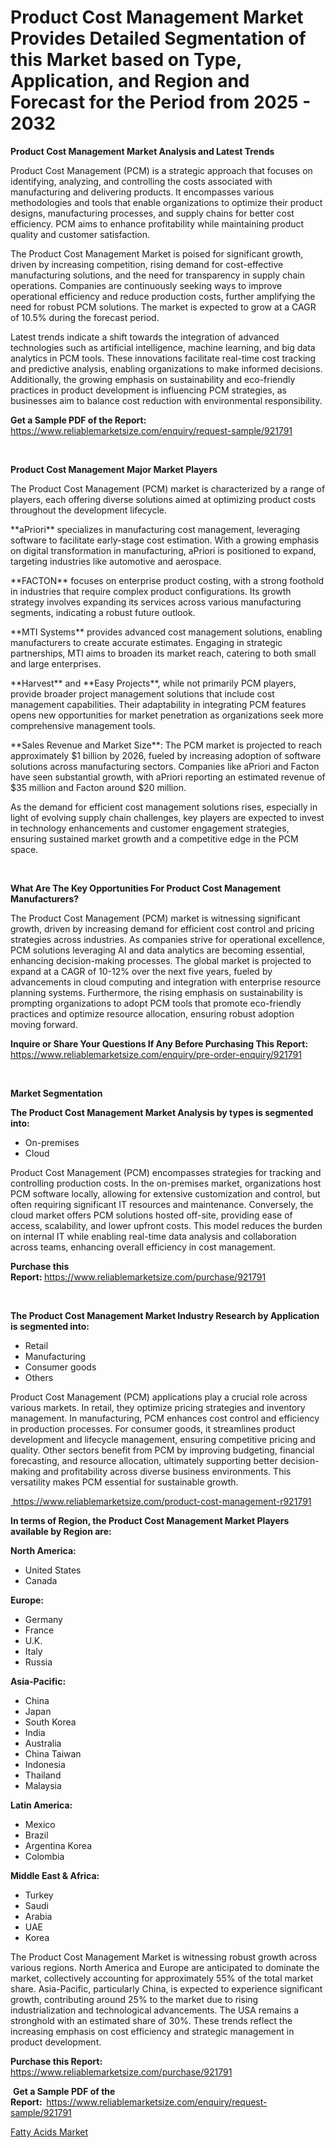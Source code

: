 <p><h1>Product Cost Management Market Provides Detailed Segmentation of this Market based on Type, Application, and Region and Forecast for the Period from 2025 - 2032</h1></p><p><strong>Product Cost Management Market Analysis and Latest Trends</strong></p>
<p><p>Product Cost Management (PCM) is a strategic approach that focuses on identifying, analyzing, and controlling the costs associated with manufacturing and delivering products. It encompasses various methodologies and tools that enable organizations to optimize their product designs, manufacturing processes, and supply chains for better cost efficiency. PCM aims to enhance profitability while maintaining product quality and customer satisfaction.</p><p>The Product Cost Management Market is poised for significant growth, driven by increasing competition, rising demand for cost-effective manufacturing solutions, and the need for transparency in supply chain operations. Companies are continuously seeking ways to improve operational efficiency and reduce production costs, further amplifying the need for robust PCM solutions. The market is expected to grow at a CAGR of 10.5% during the forecast period.</p><p>Latest trends indicate a shift towards the integration of advanced technologies such as artificial intelligence, machine learning, and big data analytics in PCM tools. These innovations facilitate real-time cost tracking and predictive analysis, enabling organizations to make informed decisions. Additionally, the growing emphasis on sustainability and eco-friendly practices in product development is influencing PCM strategies, as businesses aim to balance cost reduction with environmental responsibility.</p></p>
<p><strong>Get a Sample PDF of the Report:&nbsp;</strong> <a href="https://www.reliablemarketsize.com/enquiry/request-sample/921791?utm_campaign=3185&utm_medium=2&utm_source=Github&utm_content=ia&utm_term=07032025&utm_id=product-cost-management">https://www.reliablemarketsize.com/enquiry/request-sample/921791</a></p>
<p>&nbsp;</p>
<p><strong>Product Cost Management Major Market Players</strong></p>
<p><p>The Product Cost Management (PCM) market is characterized by a range of players, each offering diverse solutions aimed at optimizing product costs throughout the development lifecycle. </p><p>**aPriori** specializes in manufacturing cost management, leveraging software to facilitate early-stage cost estimation. With a growing emphasis on digital transformation in manufacturing, aPriori is positioned to expand, targeting industries like automotive and aerospace. </p><p>**FACTON** focuses on enterprise product costing, with a strong foothold in industries that require complex product configurations. Its growth strategy involves expanding its services across various manufacturing segments, indicating a robust future outlook.</p><p>**MTI Systems** provides advanced cost management solutions, enabling manufacturers to create accurate estimates. Engaging in strategic partnerships, MTI aims to broaden its market reach, catering to both small and large enterprises.</p><p>**Harvest** and **Easy Projects**, while not primarily PCM players, provide broader project management solutions that include cost management capabilities. Their adaptability in integrating PCM features opens new opportunities for market penetration as organizations seek more comprehensive management tools.</p><p>**Sales Revenue and Market Size**: The PCM market is projected to reach approximately $1 billion by 2026, fueled by increasing adoption of software solutions across manufacturing sectors. Companies like aPriori and Facton have seen substantial growth, with aPriori reporting an estimated revenue of $35 million and Facton around $20 million. </p><p>As the demand for efficient cost management solutions rises, especially in light of evolving supply chain challenges, key players are expected to invest in technology enhancements and customer engagement strategies, ensuring sustained market growth and a competitive edge in the PCM space.</p></p>
<p>&nbsp;</p>
<p><strong>What Are The Key Opportunities For Product Cost Management Manufacturers?</strong></p>
<p><p>The Product Cost Management (PCM) market is witnessing significant growth, driven by increasing demand for efficient cost control and pricing strategies across industries. As companies strive for operational excellence, PCM solutions leveraging AI and data analytics are becoming essential, enhancing decision-making processes. The global market is projected to expand at a CAGR of 10-12% over the next five years, fueled by advancements in cloud computing and integration with enterprise resource planning systems. Furthermore, the rising emphasis on sustainability is prompting organizations to adopt PCM tools that promote eco-friendly practices and optimize resource allocation, ensuring robust adoption moving forward.</p></p>
<p><strong>Inquire or Share Your Questions If Any Before Purchasing This Report:</strong> <a href="https://www.reliablemarketsize.com/enquiry/pre-order-enquiry/921791?utm_campaign=3185&utm_medium=2&utm_source=Github&utm_content=ia&utm_term=07032025&utm_id=product-cost-management">https://www.reliablemarketsize.com/enquiry/pre-order-enquiry/921791</a></p>
<p>&nbsp;</p>
<p><strong>Market Segmentation</strong></p>
<p><strong>The Product Cost Management Market Analysis by types is segmented into:</strong></p>
<p><ul><li>On-premises</li><li>Cloud</li></ul></p>
<p><p>Product Cost Management (PCM) encompasses strategies for tracking and controlling production costs. In the on-premises market, organizations host PCM software locally, allowing for extensive customization and control, but often requiring significant IT resources and maintenance. Conversely, the cloud market offers PCM solutions hosted off-site, providing ease of access, scalability, and lower upfront costs. This model reduces the burden on internal IT while enabling real-time data analysis and collaboration across teams, enhancing overall efficiency in cost management.</p></p>
<p><strong>Purchase this Report:&nbsp;</strong><a href="https://www.reliablemarketsize.com/purchase/921791?utm_campaign=3185&utm_medium=2&utm_source=Github&utm_content=ia&utm_term=07032025&utm_id=product-cost-management">https://www.reliablemarketsize.com/purchase/921791</a></p>
<p>&nbsp;</p>
<p><strong>The Product Cost Management Market Industry Research by Application is segmented into:</strong></p>
<p><ul><li>Retail</li><li>Manufacturing</li><li>Consumer goods</li><li>Others</li></ul></p>
<p><p>Product Cost Management (PCM) applications play a crucial role across various markets. In retail, they optimize pricing strategies and inventory management. In manufacturing, PCM enhances cost control and efficiency in production processes. For consumer goods, it streamlines product development and lifecycle management, ensuring competitive pricing and quality. Other sectors benefit from PCM by improving budgeting, financial forecasting, and resource allocation, ultimately supporting better decision-making and profitability across diverse business environments. This versatility makes PCM essential for sustainable growth.</p></p>
<p><a href="https://www.reliablemarketsize.com/product-cost-management-r921791?utm_campaign=3185&utm_medium=2&utm_source=Github&utm_content=ia&utm_term=07032025&utm_id=product-cost-management">&nbsp;https://www.reliablemarketsize.com/product-cost-management-r921791</a></p>
<p><strong>In terms of Region, the Product Cost Management Market Players available by Region are:</strong></p>
<p>
    <p> <strong> North America: </strong>
        <ul>
            <li>United States</li>
            <li>Canada</li>
        </ul>
        </p> 
    <p> <strong> Europe: </strong>
        <ul>
            <li>Germany</li>
            <li>France</li>
            <li>U.K.</li>
            <li>Italy</li>
            <li>Russia</li>
        </ul>
        </p> 
    <p> <strong> Asia-Pacific: </strong>
        <ul>
            <li>China</li>
            <li>Japan</li>
            <li>South Korea</li>
            <li>India</li>
            <li>Australia</li>
            <li>China Taiwan</li>
            <li>Indonesia</li>
            <li>Thailand</li>
            <li>Malaysia</li>
        </ul>
        </p> 
    <p> <strong> Latin America: </strong>
        <ul>
            <li>Mexico</li>
            <li>Brazil</li>
            <li>Argentina Korea</li>
            <li>Colombia</li>
        </ul>
        </p> 
    <p> <strong> Middle East & Africa: </strong>
        <ul>
            <li>Turkey</li>
            <li>Saudi</li>
            <li>Arabia</li>
            <li>UAE</li>
            <li>Korea</li>
        </ul>
    </p>
    </p>
<p><p>The Product Cost Management Market is witnessing robust growth across various regions. North America and Europe are anticipated to dominate the market, collectively accounting for approximately 55% of the total market share. Asia-Pacific, particularly China, is expected to experience significant growth, contributing around 25% to the market due to rising industrialization and technological advancements. The USA remains a stronghold with an estimated share of 30%. These trends reflect the increasing emphasis on cost efficiency and strategic management in product development.</p></p>
<p><strong>Purchase this Report: </strong><a href="https://www.reliablemarketsize.com/purchase/921791?utm_campaign=3185&utm_medium=2&utm_source=Github&utm_content=ia&utm_term=07032025&utm_id=product-cost-management">https://www.reliablemarketsize.com/purchase/921791</a></p>
<p>&nbsp;<strong>Get a Sample PDF of the Report:&nbsp;&nbsp;</strong><a href="https://www.reliablemarketsize.com/enquiry/request-sample/921791?utm_campaign=3185&utm_medium=2&utm_source=Github&utm_content=ia&utm_term=07032025&utm_id=product-cost-management">https://www.reliablemarketsize.com/enquiry/request-sample/921791</a></p>
<p><strong></strong></p>
<p><p><a href="https://github.com/ziwersekos/Market-Research-Report-List-1/blob/main/fatty-acids-market.md?utm_campaign=3185&utm_medium=2&utm_source=Github&utm_content=ia&utm_term=07032025&utm_id=product-cost-management">Fatty Acids Market</a></p></p>